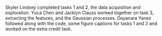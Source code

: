 Skyler Lindsey completed tasks 1 and 2, the data acquisition and exploration. Yuca Chen and Jacklyn Clauss worked together on task 3, extracting the features, and the Gaussian processes. Dayanara Yanez followed along with the code, some figure captions for tasks 1 and 2 and worked on the extra credit task.
